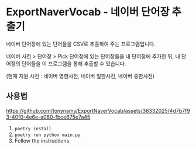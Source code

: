 # ExportNaverVocab - 네이버 단어장 추출기

네이버 단어장에 있는 단어들을 CSV로 추출하여 주는 프로그램입니다.

네이버 사전 > 단어장 > Pick 단어장에 있는 단어장들을 내 단어장에 추가한 뒤, 내 단어장의 단어들을 이 프로그램을 통해 추출할 수 있습니다.

(현재 지원 사전 : 네이버 영한사전, 네이버 일한사전, 네이버 중한사전)

## 사용법

https://github.com/tonynamy/ExportNaverVocab/assets/36332025/4d7b7f93-40f0-4e6e-a080-fbce675e7a45

1. `poetry install`
2. `poetry run python main.py`
3. Follow the instructions
